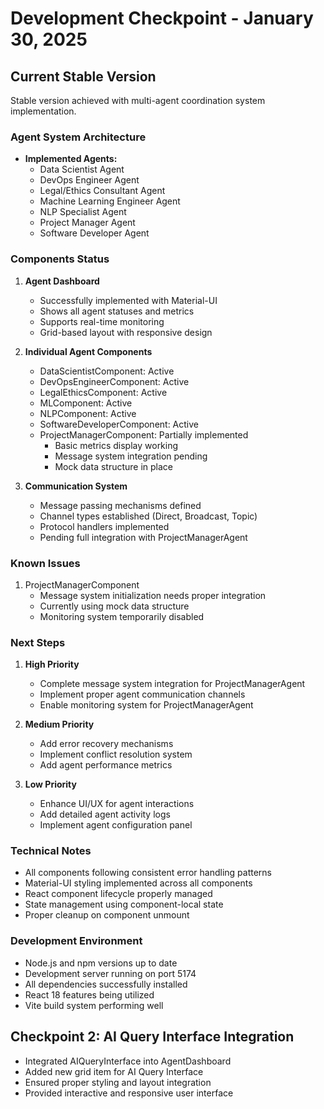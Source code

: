 # Development Checkpoint - January 30, 2025

## Current Stable Version

Stable version achieved with multi-agent coordination system implementation.

### Agent System Architecture

- **Implemented Agents:**
  - Data Scientist Agent
  - DevOps Engineer Agent
  - Legal/Ethics Consultant Agent
  - Machine Learning Engineer Agent
  - NLP Specialist Agent
  - Project Manager Agent
  - Software Developer Agent

### Components Status

1. **Agent Dashboard**
   - Successfully implemented with Material-UI
   - Shows all agent statuses and metrics
   - Supports real-time monitoring
   - Grid-based layout with responsive design

2. **Individual Agent Components**
   - DataScientistComponent: Active
   - DevOpsEngineerComponent: Active
   - LegalEthicsComponent: Active
   - MLComponent: Active
   - NLPComponent: Active
   - SoftwareDeveloperComponent: Active
   - ProjectManagerComponent: Partially implemented
     - Basic metrics display working
     - Message system integration pending
     - Mock data structure in place

3. **Communication System**
   - Message passing mechanisms defined
   - Channel types established (Direct, Broadcast, Topic)
   - Protocol handlers implemented
   - Pending full integration with ProjectManagerAgent

### Known Issues

1. ProjectManagerComponent
   - Message system initialization needs proper integration
   - Currently using mock data structure
   - Monitoring system temporarily disabled

### Next Steps

1. **High Priority**
   - Complete message system integration for ProjectManagerAgent
   - Implement proper agent communication channels
   - Enable monitoring system for ProjectManagerAgent

2. **Medium Priority**
   - Add error recovery mechanisms
   - Implement conflict resolution system
   - Add agent performance metrics

3. **Low Priority**
   - Enhance UI/UX for agent interactions
   - Add detailed agent activity logs
   - Implement agent configuration panel

### Technical Notes

- All components following consistent error handling patterns
- Material-UI styling implemented across all components
- React component lifecycle properly managed
- State management using component-local state
- Proper cleanup on component unmount

### Development Environment

- Node.js and npm versions up to date
- Development server running on port 5174
- All dependencies successfully installed
- React 18 features being utilized
- Vite build system performing well

## Checkpoint 2: AI Query Interface Integration
- Integrated AIQueryInterface into AgentDashboard
- Added new grid item for AI Query Interface
- Ensured proper styling and layout integration
- Provided interactive and responsive user interface
